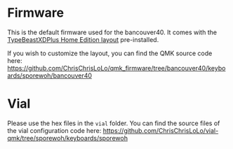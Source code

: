 # Firmware
This is the default firmware used for the bancouver40. It comes with the [TypeBeastXDPlus Home Edition layout](https://github.com/ChrisChrisLoLo/TypeBeastXDPlus) pre-installed.

If you wish to customize the layout, you can find the QMK source code here: https://github.com/ChrisChrisLoLo/qmk_firmware/tree/bancouver40/keyboards/sporewoh/bancouver40

# Vial
Please use the hex files in the `vial` folder. You can find the source files of the vial configuration code here: https://github.com/ChrisChrisLoLo/vial-qmk/tree/sporewoh/keyboards/sporewoh
